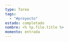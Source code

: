```yaml
---
type: Tarea
tags:
  - "#proyecto"
estado: completado
nombre: <% tp.file.title %>
momento: entrada
---
```


